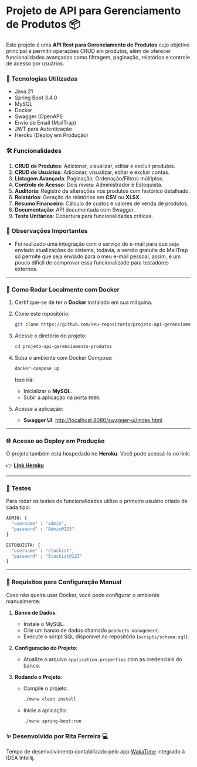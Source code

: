 # Projeto de API para Gerenciamento de Produtos 📦

Este projeto é uma **API Rest para Gerenciamento de Produtos** cujo objetivo principal é permitir operações CRUD em produtos, além de oferecer funcionalidades avançadas como filtragem, paginação, relatórios e controle de acesso por usuários. 

### 🚀 Tecnologias Utilizadas

- Java 21
- Spring Boot 3.4.0
- MySQL
- Docker
- Swagger (OpenAPI)
- Envio de Email (MailTrap)
- JWT para Autenticação
- Heroku (Deploy em Produção)

### 🛠️ Funcionalidades

1. **CRUD de Produtos**: Adicionar, visualizar, editar e excluir produtos.
2. **CRUD de Usuários**: Adicionar, visualizar, editar e excluir contas.
3. **Listagem Avançada**: Paginação, Ordenação/Filtros múltiplos.
4. **Controle de Acesso**: Dois níveis: Administrador e Estoquista.
5. **Auditoria**: Registro de alterações nos produtos com histórico detalhado.
6. **Relatórios**: Geração de relatórios em **CSV** ou **XLSX**.
7. **Resumo Financeiro**: Cálculo de custos e valores de venda de produtos.
8. **Documentação**: API documentada com Swagger.
9. **Teste Unitários**: Cobertura para funcionalidades críticas.
    
### 🚨 Observações Importantes

- Foi realizado uma integração com o serviço de e-mail para que seja enviado atualizações do sistema, todavia, a versão gratuita do MailTrap só permite que seja enviado para o meu e-mail pessoal, assim, é um pouco dificil de comprovar essa funcionalizade para testadores externos. 

---

### 🐳 Como Rodar Localmente com Docker

1. Certifique-se de ter o **Docker** instalado em sua máquina.
2. Clone este repositório:
   ```bash
   git clone https://github.com/seu-repositorio/projeto-api-gerenciamento-produtos.git
   ```
3. Acesse o diretório do projeto:
   ```bash
   cd projeto-api-gerenciamento-produtos
   ```
4. Suba o ambiente com Docker Compose:
   ```bash
   docker-compose up
   ```
   Isso irá:
   - Inicializar o **MySQL**.
   - Subir a aplicação na porta `8080`.

5. Acesse a aplicação:
   - **Swagger UI**: [http://localhost:8080/swagger-ui/index.html](http://localhost:8080/swagger-ui/index.html)

---

### 🌐 Acesso ao Deploy em Produção

O projeto também está hospedado no **Heroku**. Você pode acessá-lo no link:

👉 **[Link Heroku](https://rita-product-management-763d144bcf95.herokuapp.com/api/v1/swagger-ui/index.html?urls.primaryName=public)**

---

### 🧪 Testes

Para rodar os testes de funcionalidades utilize o primeiro usuário criado de cada tipo:

```bash
ADMIN: {
  "username" : "admin",
  "password" : "Admin@123"
}

ESTOQUISTA: {
  "username" : "stockist",
  "password" : "Stockist@123"
}
```

---

### 🔧 Requisitos para Configuração Manual

Caso não queira usar Docker, você pode configurar o ambiente manualmente:

1. **Banco de Dados**:
   - Instale o MySQL.
   - Crie um banco de dados chamado `products-management`.
   - Execute o script SQL disponível no repositório (`scripts/schema.sql`).

2. **Configuração do Projeto**:
   - Atualize o arquivo `application.properties` com as credenciais do banco.

3. **Rodando o Projeto**:
   - Compile o projeto:
     ```bash
     ./mvnw clean install
     ```
   - Inicie a aplicação:
     ```bash
     ./mvnw spring-boot:run
     ```

### ✨ Desenvolvido por Rita Ferreira 💻

Tempo de desenvolvimento contabilizado pelo app [WakaTime](https://wakatime.com/@018bed01-1668-43dc-aef1-b064cc5ec137/projects/cmhnjibeay?start=2024-12-29&end=2025-01-04) integrado à IDEA Intellij.
